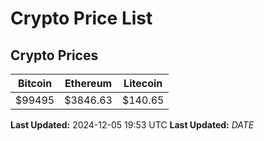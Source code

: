 # Crypto Price List

## Crypto Prices
| Bitcoin | Ethereum | Litecoin |
| ------- | -------- | -------- |
| $99495 | $3846.63 | $140.65 |
**Last Updated:** 2024-12-05 19:53 UTC
**Last Updated:** $DATE$
